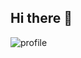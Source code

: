 ## Hi there 👋

![profile](https://github.com/rubab2000/rubab2000/blob/main/%D8%A3%D9%86%D8%A7.jpeg?raw=true)
